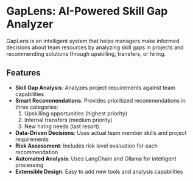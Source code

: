 # GapLens: AI-Powered Skill Gap Analyzer

GapLens is an intelligent system that helps managers make informed decisions about team resources by analyzing skill gaps in projects and recommending solutions through upskilling, transfers, or hiring.

## Features

- **Skill Gap Analysis**: Analyzes project requirements against team capabilities
- **Smart Recommendations**: Provides prioritized recommendations in three categories:
  1. Upskilling opportunities (highest priority)
  2. Internal transfers (medium priority)
  3. New hiring needs (last resort)
- **Data-Driven Decisions**: Uses actual team member skills and project requirements
- **Risk Assessment**: Includes risk level evaluation for each recommendation
- **Automated Analysis**: Uses LangChain and Ollama for intelligent processing
- **Extensible Design**: Easy to add new tools and analysis capabilities
